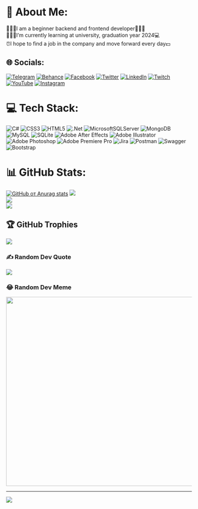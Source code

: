 # 💫 About Me:

👨🏻‍💻I am a beginner backend and frontend developer👨🏻‍💻<br>👨🏻‍🎓I’m currently learning at university, graduation year 2024💻<br>⏰I hope to find a job in the company and move forward every day💵<br>


## 🌐 Socials:
[![Telegram](https://img.shields.io/badge/Telegram-%2318F1F9.svg?logo=Telegram&logoColor=white)](https://t.me/H4ckYourPhone) [![Behance](https://img.shields.io/badge/Behance-1769ff?logo=behance&logoColor=white)](https://www.behance.net/sasha_gerzha) [![Facebook](https://img.shields.io/badge/Facebook-%231877F2.svg?logo=Facebook&logoColor=white)]([https://facebook.com/https://www.facebook.com/profile.php?id=100010522351429](https://www.facebook.com/profile.php?id=100010522351429)) [![Twitter](https://img.shields.io/badge/Twitter-%231DA1F2.svg?logo=Twitter&logoColor=white)](https://twitter.com/AGerzha) [![LinkedIn](https://img.shields.io/badge/LinkedIn-%230077B5.svg?logo=linkedin&logoColor=white)](https://www.linkedin.com/in/alexander-gerzha-4a407a245/) [![Twitch](https://img.shields.io/badge/Twitch-%239146FF.svg?logo=Twitch&logoColor=white)](https://www.twitch.tv/com4ndet) [![YouTube](https://img.shields.io/badge/YouTube-%23FF0000.svg?logo=YouTube&logoColor=white)](https://www.youtube.com/channel/UCansIlcgLgsnqTzcY2UiWiw)  [![Instagram](https://img.shields.io/badge/Instagram-%23E4405F.svg?logo=Instagram&logoColor=white)](https://www.instagram.com/gerbl4_sanya/) 

# 💻 Tech Stack:
![C#](https://img.shields.io/badge/c%23-%23239120.svg?style=for-the-badge&logo=c-sharp&logoColor=white) ![CSS3](https://img.shields.io/badge/css3-%231572B6.svg?style=for-the-badge&logo=css3&logoColor=white) ![HTML5](https://img.shields.io/badge/html5-%23E34F26.svg?style=for-the-badge&logo=html5&logoColor=white) ![.Net](https://img.shields.io/badge/.NET-5C2D91?style=for-the-badge&logo=.net&logoColor=white) ![MicrosoftSQLServer](https://img.shields.io/badge/Microsoft%20SQL%20Sever-CC2927?style=for-the-badge&logo=microsoft%20sql%20server&logoColor=white) ![MongoDB](https://img.shields.io/badge/MongoDB-%234ea94b.svg?style=for-the-badge&logo=mongodb&logoColor=white) ![MySQL](https://img.shields.io/badge/mysql-%2300f.svg?style=for-the-badge&logo=mysql&logoColor=white) ![SQLite](https://img.shields.io/badge/sqlite-%2307405e.svg?style=for-the-badge&logo=sqlite&logoColor=white) ![Adobe After Effects](https://img.shields.io/badge/Adobe%20After%20Effects-9999FF.svg?style=for-the-badge&logo=Adobe%20After%20Effects&logoColor=white) ![Adobe Illustrator](https://img.shields.io/badge/adobeillustrator-%23FF9A00.svg?style=for-the-badge&logo=adobeillustrator&logoColor=white) ![Adobe Photoshop](https://img.shields.io/badge/adobephotoshop-%2331A8FF.svg?style=for-the-badge&logo=adobephotoshop&logoColor=white) ![Adobe Premiere Pro](https://img.shields.io/badge/Adobe%20Premiere%20Pro-9999FF.svg?style=for-the-badge&logo=Adobe%20Premiere%20Pro&logoColor=white) ![Jira](https://img.shields.io/badge/jira-%230A0FFF.svg?style=for-the-badge&logo=jira&logoColor=white) ![Postman](https://img.shields.io/badge/Postman-FF6C37?style=for-the-badge&logo=postman&logoColor=white) ![Swagger](https://img.shields.io/badge/-Swagger-%23Clojure?style=for-the-badge&logo=swagger&logoColor=white) ![Bootstrap](https://img.shields.io/badge/bootstrap-%23563D7C.svg?style=for-the-badge&logo=bootstrap&logoColor=white)
# 📊 GitHub Stats:
[![GitHub от Anurag stats](https://github-readme-stats.vercel.app/api?username=PotatoHakers)](https://github.com/anuraghazra/github-readme-stats)
![](https://github-readme-stats.vercel.app/api?username=PotatoHakers&theme=tokyonight&hide_border=false&include_all_commits=false&count_private=false)<br/>
![](https://github-readme-streak-stats.herokuapp.com/?user=PotatoHakers&theme=tokyonight&hide_border=false)<br/>
![](https://github-readme-stats.vercel.app/api/top-langs/?username=PotatoHakers&theme=tokyonight&hide_border=false&include_all_commits=false&count_private=false&layout=compact)

## 🏆 GitHub Trophies
![](https://github-profile-trophy.vercel.app/?username=PotatoHakers&theme=onedark&no-frame=false&no-bg=true&margin-w=4)

### ✍️ Random Dev Quote
![](https://quotes-github-readme.vercel.app/api?type=horizontal&theme=tokyonight)

### 😂 Random Dev Meme
<img src="https://random-memer.herokuapp.com/" width="512px"/>

---
[![](https://visitcount.itsvg.in/api?id=PotatoHakers&icon=2&color=1)](https://visitcount.itsvg.in)
